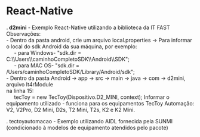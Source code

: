 # React-Native
<p><b>. d2mini</b> - Exemplo React-Native utilizando a biblioteca da IT FAST<br>
Observações: <br>
- Dentro da pasta android, crie um arquivo local.properties -> Para informar o local do sdk Android da sua máquina, por exemplo:<br>
&ensp;&ensp;&ensp;- para Windows- "sdk.dir = C:\\Users\\caminhoCompletoSDK\\Android\\SDK";<br>
&ensp;&ensp;&ensp;- para MAC OS- "sdk.dir = /Users/caminhoCompletoSDK/Library/Android/sdk";<br>
- Dentro da pasta Android -> app -> src -> main -> java -> com -> d2mini, arquivo It4rModule<br> 
na linha 15: <br>
&ensp;&ensp;&ensp;tecToy = new TecToy(Dispositivo.D2_MINI, context);
Informar o equipamento utilizado - funciona para os equipamentos TecToy Automação: V2, V2Pro, D2 Mini, D2s, T2 Mini, T2s, K2 e K2 Mini.<br></p>
<p>. tectoyautomacao - Exemplo utilizando AIDL fornecida pela SUNMI (condicionado à modelos de equipamento atendidos pelo pacote)</p>

